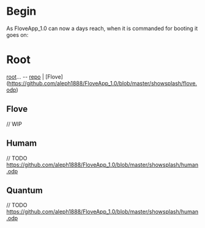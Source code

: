 
# Begin
As FloveApp_1.0 can now a days reach, when it is commanded for booting it goes on:

# Root
[root](https://irka.io/pages/view/1942/supersimetria-multidimensional-resonante#elgg-object-3269)... 
-- [repo](https://github.com/aleph1888/FloveApp_1.0/blob/master/) | [Flove] (https://github.com/aleph1888/FloveApp_1.0/blob/master/showsplash/flove.odp)

## Flove
// WIP


## Humam
// TODO
https://github.com/aleph1888/FloveApp_1.0/blob/master/showsplash/human.odp

## Quantum
// TODO
https://github.com/aleph1888/FloveApp_1.0/blob/master/showsplash/human.odp

